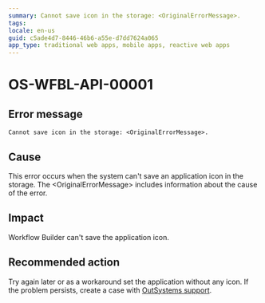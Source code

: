 ```yaml
---
summary: Cannot save icon in the storage: <OriginalErrorMessage>.
tags:
locale: en-us
guid: c5ade4d7-8446-46b6-a55e-d7dd7624a065
app_type: traditional web apps, mobile apps, reactive web apps
---
```


# OS-WFBL-API-00001

## Error message

`Cannot save icon in the storage: <OriginalErrorMessage>.`

## Cause

This error occurs when the system can't save an application icon in the storage.
The &lt;OriginalErrorMessage&gt; includes information about the cause of the error.

## Impact

Workflow Builder can't save the application icon.

## Recommended action

Try again later or as a workaround set the application without any icon. If the problem persists, create a case with [OutSystems support](https://success.outsystems.com/Support).

